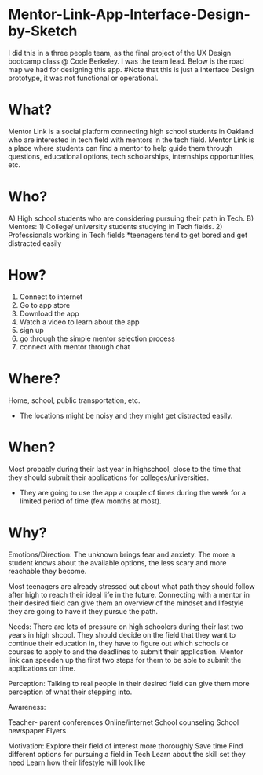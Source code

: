 # Mentor-Link-App-Interface-Design-by-Sketch
I did this in a three people team, as the final project of the UX Design bootcamp class @ Code Berkeley. I was the team lead.
Below is the road map we had for designing this app. 
#Note that this is just a Interface Design prototype, it was not functional or operational. 




# What?

Mentor Link​ is a social platform connecting high school students in Oakland who are interested in tech field with mentors in the tech field. Mentor Link is a place where students can find a mentor to help guide them through questions, educational options, tech scholarships, internships opportunities, etc.

# Who?

A) High school students who are considering pursuing their path in Tech.
B) Mentors: 1) College/ university students studying in Tech fields. 2) Professionals working in Tech fields
*teenagers tend to get bored and get distracted easily

# How?

1) Connect to internet
2) Go to app store
3) Download the app
4) Watch a video to learn about the app
5) sign up
6) go through the simple mentor selection process
7) connect with mentor through chat

# Where?

Home, school, public transportation, etc.
* The locations might be noisy and they might get distracted easily.

# When?

Most probably during their last year in highschool, close to the time that they should submit their applications for colleges/universities.
* They are going to use the app a couple of times during the week for a limited period of time     (few months at most).

# Why?

Emotions/Direction: The unknown brings fear and anxiety. The more a student knows about the available options, the less scary and more reachable they become. 

Most teenagers are already stressed out about what path they should follow after high to reach their ideal life in the future. Connecting with a mentor in their desired field can give them an overview of the mindset and lifestyle they are going to have if they pursue the path.

Needs: There are lots of pressure on high schoolers during their last two years in high shcool. They should decide on the field that they want to continue their education in, they have to figure out which schools or courses to apply to and the deadlines to submit their application. Mentor link can speeden up the first two steps for them to be able to submit the applications on time.

Perception: Talking to real people in their desired field can give them more perception of what their stepping into.

Awareness:

Teacher- parent conferences
Online/internet
School counseling
School newspaper
Flyers

Motivation:
Explore their field of interest more thoroughly
Save time
Find different options for pursuing a field in Tech
Learn about the skill set they need
Learn how their lifestyle will look like


